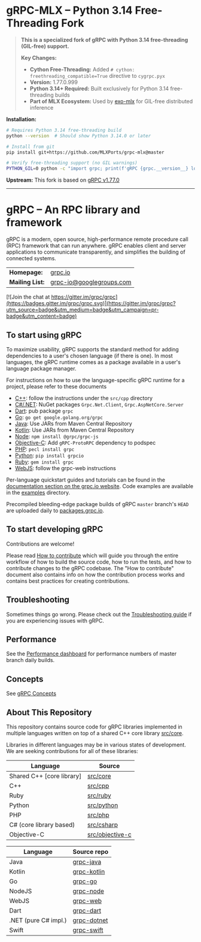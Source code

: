 # gRPC-MLX – Python 3.14 Free-Threading Fork

> **This is a specialized fork of gRPC with Python 3.14 free-threading (GIL-free) support.**
>
> **Key Changes:**
> - **Cython Free-Threading:** Added `# cython: freethreading_compatible=True` directive to `cygrpc.pyx`
> - **Version:** 1.77.0.999
> - **Python 3.14+ Required:** Built exclusively for Python 3.14 free-threading builds
> - **Part of MLX Ecosystem:** Used by [exo-mlx](https://github.com/MLXPorts/exo-mlx) for GIL-free distributed inference

**Installation:**
```bash
# Requires Python 3.14 free-threading build
python --version  # Should show Python 3.14.0 or later

# Install from git
pip install git+https://github.com/MLXPorts/grpc-mlx@master

# Verify free-threading support (no GIL warnings)
PYTHON_GIL=0 python -c "import grpc; print(f'gRPC {grpc.__version__} loaded')"
```

**Upstream:** This fork is based on [gRPC v1.77.0](https://github.com/grpc/grpc/tree/v1.77.x)

---

# gRPC – An RPC library and framework

gRPC is a modern, open source, high-performance remote procedure call (RPC)
framework that can run anywhere. gRPC enables client and server applications to
communicate transparently, and simplifies the building of connected systems.

<table>
  <tr>
    <td><b>Homepage:</b></td>
    <td><a href="https://grpc.io/">grpc.io</a></td>
  </tr>
  <tr>
    <td><b>Mailing List:</b></td>
    <td><a href="https://groups.google.com/forum/#!forum/grpc-io">grpc-io@googlegroups.com</a></td>
  </tr>
</table>

[![Join the chat at https://gitter.im/grpc/grpc](https://badges.gitter.im/grpc/grpc.svg)](https://gitter.im/grpc/grpc?utm_source=badge&utm_medium=badge&utm_campaign=pr-badge&utm_content=badge)

## To start using gRPC

To maximize usability, gRPC supports the standard method for adding dependencies
to a user's chosen language (if there is one). In most languages, the gRPC
runtime comes as a package available in a user's language package manager.

For instructions on how to use the language-specific gRPC runtime for a project,
please refer to these documents

-   [C++](src/cpp): follow the instructions under the `src/cpp` directory
-   [C#/.NET](https://github.com/grpc/grpc-dotnet): NuGet packages
    `Grpc.Net.Client`, `Grpc.AspNetCore.Server`
-   [Dart](https://github.com/grpc/grpc-dart): pub package `grpc`
-   [Go](https://github.com/grpc/grpc-go): `go get google.golang.org/grpc`
-   [Java](https://github.com/grpc/grpc-java): Use JARs from Maven Central
    Repository
-   [Kotlin](https://github.com/grpc/grpc-kotlin): Use JARs from Maven Central
    Repository
-   [Node](https://github.com/grpc/grpc-node): `npm install @grpc/grpc-js`
-   [Objective-C](src/objective-c): Add `gRPC-ProtoRPC` dependency to podspec
-   [PHP](src/php): `pecl install grpc`
-   [Python](src/python/grpcio): `pip install grpcio`
-   [Ruby](src/ruby): `gem install grpc`
-   [WebJS](https://github.com/grpc/grpc-web): follow the grpc-web instructions

Per-language quickstart guides and tutorials can be found in the
[documentation section on the grpc.io website](https://grpc.io/docs/). Code
examples are available in the [examples](examples) directory.

Precompiled bleeding-edge package builds of gRPC `master` branch's `HEAD` are
uploaded daily to [packages.grpc.io](https://packages.grpc.io).

## To start developing gRPC

Contributions are welcome!

Please read [How to contribute](CONTRIBUTING.md) which will guide you through
the entire workflow of how to build the source code, how to run the tests, and
how to contribute changes to the gRPC codebase. The "How to contribute" document
also contains info on how the contribution process works and contains best
practices for creating contributions.

## Troubleshooting

Sometimes things go wrong. Please check out the
[Troubleshooting guide](TROUBLESHOOTING.md) if you are experiencing issues with
gRPC.

## Performance

See the [Performance dashboard](https://grafana-dot-grpc-testing.appspot.com/)
for performance numbers of master branch daily builds.

## Concepts

See [gRPC Concepts](CONCEPTS.md)

## About This Repository

This repository contains source code for gRPC libraries implemented in multiple
languages written on top of a shared C++ core library [src/core](src/core).

Libraries in different languages may be in various states of development. We are
seeking contributions for all of these libraries:

Language                  | Source
------------------------- | ----------------------------------
Shared C++ [core library] | [src/core](src/core)
C++                       | [src/cpp](src/cpp)
Ruby                      | [src/ruby](src/ruby)
Python                    | [src/python](src/python)
PHP                       | [src/php](src/php)
C# (core library based)   | [src/csharp](src/csharp)
Objective-C               | [src/objective-c](src/objective-c)

Language             | Source repo
-------------------- | --------------------------------------------------
Java                 | [grpc-java](https://github.com/grpc/grpc-java)
Kotlin               | [grpc-kotlin](https://github.com/grpc/grpc-kotlin)
Go                   | [grpc-go](https://github.com/grpc/grpc-go)
NodeJS               | [grpc-node](https://github.com/grpc/grpc-node)
WebJS                | [grpc-web](https://github.com/grpc/grpc-web)
Dart                 | [grpc-dart](https://github.com/grpc/grpc-dart)
.NET (pure C# impl.) | [grpc-dotnet](https://github.com/grpc/grpc-dotnet)
Swift                | [grpc-swift](https://github.com/grpc/grpc-swift)
